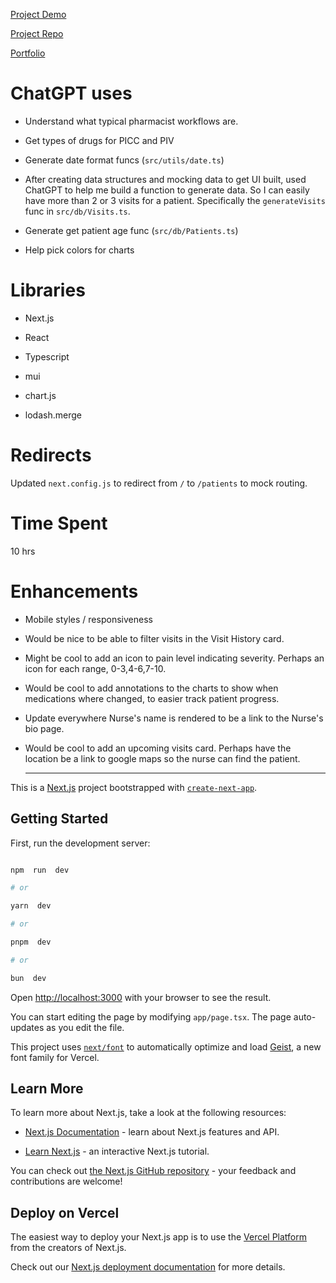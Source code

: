 [Project Demo](https://float-challenge-nvsucam6c-jjrajanis-projects.vercel.app/patients)

[Project Repo](https://github.com/jjrajani/float_challenge)

[Portfolio](https://jjrajani.github.io/#/home)

# ChatGPT uses

- Understand what typical pharmacist workflows are.

- Get types of drugs for PICC and PIV

- Generate date format funcs (`src/utils/date.ts`)

- After creating data structures and mocking data to get UI built, used ChatGPT to help me build a function to generate data. So I can easily have more than 2 or 3 visits for a patient. Specifically the `generateVisits` func in `src/db/Visits.ts`.

- Generate get patient age func (`src/db/Patients.ts`)

- Help pick colors for charts

# Libraries

- Next.js

- React

- Typescript

- mui

- chart.js

- lodash.merge

# Redirects

Updated `next.config.js` to redirect from `/` to `/patients` to mock routing.

# Time Spent

10 hrs

# Enhancements

- Mobile styles / responsiveness
- Would be nice to be able to filter visits in the Visit History card.

- Might be cool to add an icon to pain level indicating severity. Perhaps an icon for each range, 0-3,4-6,7-10.

- Would be cool to add annotations to the charts to show when medications where changed, to easier track patient progress.

- Update everywhere Nurse's name is rendered to be a link to the Nurse's bio page.

- Would be cool to add an upcoming visits card. Perhaps have the location be a link to google maps so the nurse can find the patient.

  ***

This is a [Next.js](https://nextjs.org) project bootstrapped with [`create-next-app`](https://nextjs.org/docs/app/api-reference/cli/create-next-app).

## Getting Started

First, run the development server:

```bash

npm  run  dev

# or

yarn  dev

# or

pnpm  dev

# or

bun  dev

```

Open [http://localhost:3000](http://localhost:3000) with your browser to see the result.

You can start editing the page by modifying `app/page.tsx`. The page auto-updates as you edit the file.

This project uses [`next/font`](https://nextjs.org/docs/app/building-your-application/optimizing/fonts) to automatically optimize and load [Geist](https://vercel.com/font), a new font family for Vercel.

## Learn More

To learn more about Next.js, take a look at the following resources:

- [Next.js Documentation](https://nextjs.org/docs) - learn about Next.js features and API.

- [Learn Next.js](https://nextjs.org/learn) - an interactive Next.js tutorial.

You can check out [the Next.js GitHub repository](https://github.com/vercel/next.js) - your feedback and contributions are welcome!

## Deploy on Vercel

The easiest way to deploy your Next.js app is to use the [Vercel Platform](https://vercel.com/new?utm_medium=default-template&filter=next.js&utm_source=create-next-app&utm_campaign=create-next-app-readme) from the creators of Next.js.

Check out our [Next.js deployment documentation](https://nextjs.org/docs/app/building-your-application/deploying) for more details.
